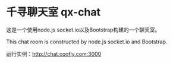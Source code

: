 千寻聊天室 qx-chat
=======

这是一个使用node.js socket.io以及Bootstrap构建的一个聊天室。

This chat room is constructed by node.js socket.io and Bootstrap.

运行实例：http://chat.coofly.com:3000
